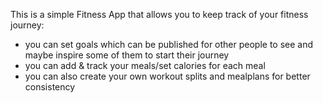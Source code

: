 This is a simple Fitness App that allows you to keep track of your fitness journey:
- you can set goals which can be published for other people to see and maybe inspire some of them to start their journey
- you can add & track your meals/set calories for each meal
- you can also create your own workout splits and mealplans for better consistency

